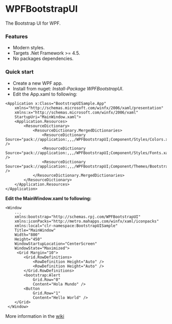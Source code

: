 # WPFBootstrapUI

The Bootstrap UI for WPF.

### **Features**

* Modern styles.
* Targets .Net Framework >= 4.5.
* No packages dependencies.

### **Quick start**

* Create a new WPF app.
* Install from nuget: _Install-Package WPFBootstrapUI_.
* Edit the App.xaml to following:

```
<Application x:Class="BootstrapUISample.App"
    xmlns="http://schemas.microsoft.com/winfx/2006/xaml/presentation"
    xmlns:x="http://schemas.microsoft.com/winfx/2006/xaml"
    StartupUri="MainWindow.xaml">
    <Application.Resources>
        <ResourceDictionary>
            <ResourceDictionary.MergedDictionaries>
                <ResourceDictionary Source="pack://application:,,,/WPFBootstrapUI;Component/Styles/Colors.xaml" />
                <ResourceDictionary Source="pack://application:,,,/WPFBootstrapUI;Component/Styles/Fonts.xaml" />
                <ResourceDictionary Source="pack://application:,,,/WPFBootstrapUI;Component/Themes/BootstrapUI.xaml" />
            </ResourceDictionary.MergedDictionaries>
        </ResourceDictionary>
    </Application.Resources>
</Application>
```

**Edit the MainWindow.xaml to following:**

```
<Window
    ...
    xmlns:bootstrap="http://schemas.rpj.com/WPFBootstrapUI"
    xmlns:iconPacks="http://metro.mahapps.com/winfx/xaml/iconpacks"
    xmlns:local="clr-namespace:BootstrapUISample"
    Title="MainWindow"
    Width="800"
    Height="450"
    WindowStartupLocation="CenterScreen"
    WindowState="Maximized">
     <Grid Margin="10">
        <Grid.RowDefinitions>
            <RowDefinition Height="Auto" />
            <RowDefinition Height="Auto" />
        </Grid.RowDefinitions>
        <bootstrap:Alert
            Grid.Row="0"
            Content="Hola Mundo" />
        <Button
            Grid.Row="1"
            Content="Hello World" />
    </Grid>
 </Window>
```

More information in the [wiki](https://github.com/RandyPJ/WPFBootstrapUI/wiki/Inicio)


